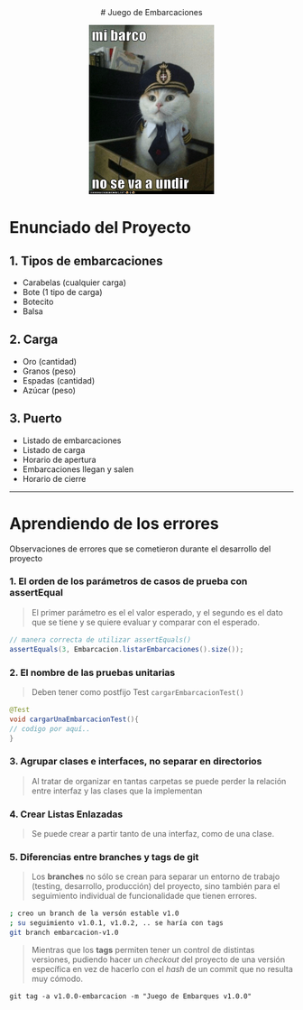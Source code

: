 <center>
# Juego de Embarcaciones
</center>
<p align="center">
    <img src= "../../images/mi-barco-no-se-va-a-undir.png" height=300>
</p>

# Enunciado del Proyecto

## 1. Tipos de embarcaciones
- Carabelas (cualquier carga)
- Bote (1 tipo de carga)      
- Botecito
- Balsa

## 2. Carga
- Oro (cantidad)
- Granos (peso)
- Espadas (cantidad)
- Azúcar (peso)

## 3. Puerto
- Listado de embarcaciones
- Listado de carga
- Horario de apertura
- Embarcaciones llegan y salen
- Horario de cierre

- - -
  
# Aprendiendo de los errores
Observaciones de errores que se cometieron durante el desarrollo del 
proyecto

### 1. El orden de los parámetros de casos de prueba con assertEqual
> El primer parámetro es el el valor esperado, y el segundo es el dato que se tiene 
y se quiere evaluar y comparar con el esperado.

```Java
// manera correcta de utilizar assertEquals()
assertEquals(3, Embarcacion.listarEmbarcaciones().size());
```

### 2. El nombre de las pruebas unitarias
> Deben tener como postfijo Test `cargarEmbarcacionTest()`
```Java
@Test
void cargarUnaEmbarcacionTest(){
// codigo por aquí..
}
```

### 3. Agrupar clases e interfaces, no separar en directorios
 > Al tratar de organizar en tantas carpetas se puede perder la relación entre interfaz 
 y las clases que la implementan

### 4. Crear Listas Enlazadas
> Se puede crear a partir tanto de una interfaz, como de una clase.

### 5. Diferencias entre branches y tags de git
> Los **branches** no sólo se crean para separar un entorno de trabajo (testing, desarrollo, 
producción) del proyecto, sino también para el seguimiento individual de funcionalidade que 
tienen errores. 

```bash
; creo un branch de la versón estable v1.0
; su seguimiento v1.0.1, v1.0.2, .. se haría con tags
git branch embarcacion-v1.0
```

> Mientras que los **tags** permiten tener un control de distintas versiones, pudiendo 
hacer un *checkout* del proyecto de una versión específica en vez de hacerlo con el 
*hash* de un commit que no resulta muy cómodo.

```console
git tag -a v1.0.0-embarcacion -m "Juego de Embarques v1.0.0"
```